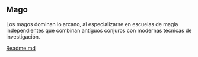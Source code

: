 Mago
-
Los magos dominan lo arcano, al especializarse en escuelas de magia independientes que combinan antíguos conjuros con modernas técnicas de investigación. 

[Readme.md](README.md)